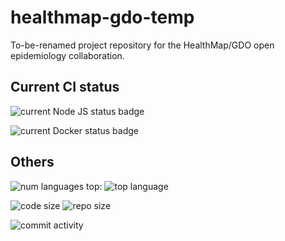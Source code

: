 # healthmap-gdo-temp
To-be-renamed project repository for the HealthMap/GDO open epidemiology collaboration.

## Current CI status

![current Node JS status badge](https://github.com/open-covid-data/healthmap-gdo-temp/workflows/Node.js%20CI/badge.svg)

![current Docker status badge](https://github.com/open-covid-data/healthmap-gdo-temp/workflows/Docker%20Compose%20Actions%20Workflow/badge.svg)

## Others

![num languages](https://img.shields.io/github/languages/count/open-covid-data/healthmap-gdo-temp) top: ![top language](https://img.shields.io/github/languages/top/open-covid-data/healthmap-gdo-temp.svg?style=flat-square&colorB=green)

![code size](https://img.shields.io/github/languages/code-size/open-covid-data/healthmap-gdo-temp) ![repo size](https://img.shields.io/github/repo-size/open-covid-data/healthmap-gdo-temp)

![commit activity](https://img.shields.io/github/commit-activity/w/open-covid-data/healthmap-gdo-temp)
